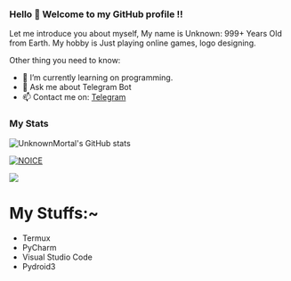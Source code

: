 ### <b> Hello 👋 Welcome to my GitHub profile !! </b>

Let me introduce you about myself, My name is Unknown: 999+ Years Old from Earth. My hobby is Just playing online games, logo designing.

Other thing you need to know:

- 🌱 I’m currently learning on programming.
- 💬 Ask me about Telegram Bot
- 📫 Contact me on: [Telegram](https://t.me/Cool_Mortal)

### My Stats
![UnknownMortal's GitHub stats](https://github-readme-stats.vercel.app/api?username=UnknownMortal&show_icons=true&theme=radical)

[![NOICE](https://github-readme-stats.vercel.app/api/top-langs/?username=UnknownMortal&layout=compact&theme=midnight-purple&hide=Css)](https://github.com/UnknownMortal)

![](https://visitor-badge.laobi.icu/badge?page_id=UnknownMortal)
# My Stuffs:~

- Termux
- PyCharm 
- Visual Studio Code
- Pydroid3  
